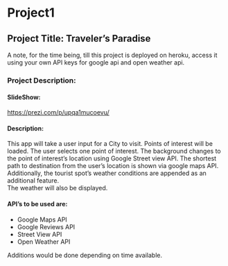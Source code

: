 # Project1

## Project Title: Traveler’s Paradise

A note, for the time being, till this project is deployed on heroku, access it using your own API keys for google api and open weather api.

### Project Description:

#### SlideShow:
https://prezi.com/p/upqa1mucoevu/

#### Description:
This app will take a user input for a City to visit. Points of interest will be loaded. The user selects one point of interest. The background changes to the point of interest’s location using Google Street view API. The shortest path to destination from the user’s location is shown via google maps API. Additionally, the tourist spot’s weather conditions are appended as an additional feature.  
The weather will also be displayed.

#### API’s to be used are: 
*    Google Maps API
*    Google Reviews API
*    Street View API
*    Open Weather API

Additions would be done depending on time available.
